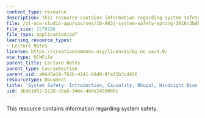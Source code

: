 ```yaml
---
content_type: resource
description: This resource contains information regarding system safety.
file: /ol-ocw-studio-app/courses/16-863j-system-safety-spring-2016/3bd61d02522835a834be4b6e245b0961_MIT16_863JS16_LecNotes1.pdf
file_size: 1579186
file_type: application/pdf
learning_resource_types:
- Lecture Notes
license: https://creativecommons.org/licenses/by-nc-sa/4.0/
ocw_type: OCWFile
parent_title: Lecture Notes
parent_type: CourseSection
parent_uid: a9445a19-782b-4241-b9d8-4faf5b3cd456
resourcetype: Document
title: 'System Safety: Introduction, Causality, Bhopal, Hindsight Bias'
uid: 3bd61d02-5228-35a8-34be-4b6e245b0961
---
```

This resource contains information regarding system safety.